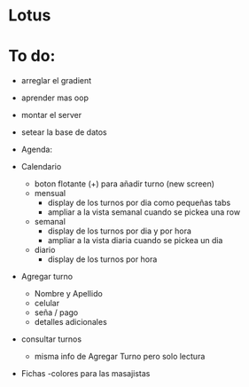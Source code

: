 # Lotus

# To do:
  - arreglar el gradient
  - aprender mas oop
  - montar el server
  - setear la base de datos

  - Agenda:
  - Calendario
      - boton flotante (+) para añadir turno (new screen)
      - mensual
          - display de los turnos por dia como pequeñas tabs
          -  ampliar a la vista semanal cuando se pickea una row
      - semanal
          - display de los turnos por dia y por hora
          - ampliar a la vista diaria cuando se pickea un dia
      - diario
          - display de los turnos por hora
  - Agregar turno
    - Nombre y Apellido
    - celular
    - seña / pago
    - detalles adicionales
  - consultar turnos
      - misma info de Agregar Turno pero solo lectura

  - Fichas
      -colores para las masajistas
  
